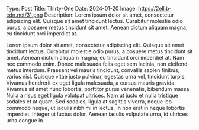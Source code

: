 Type: Post
Title: Thirty-One
Date: 2024-01-20
Image: https://2ell.b-cdn.net/31.png
Description: Lorem ipsum dolor sit amet, consectetur adipiscing elit. Quisque sit amet tincidunt lectus. Curabitur molestie odio purus, a posuere metus tincidunt sit amet. Aenean dictum aliquam magna, eu tincidunt orci imperdiet at. 

Lorem ipsum dolor sit amet, consectetur adipiscing elit. Quisque sit amet tincidunt lectus. Curabitur molestie odio purus, a posuere metus tincidunt sit amet. Aenean dictum aliquam magna, eu tincidunt orci imperdiet at. Nam nec commodo enim. Donec malesuada felis eget sem lacinia, non eleifend metus interdum. Praesent vel mauris tincidunt, convallis sapien finibus, varius nisl. Quisque vitae justo pulvinar, egestas urna vel, tincidunt turpis. Vivamus hendrerit ex eget ligula malesuada, a cursus mauris gravida. Vivamus sit amet nunc lobortis, porttitor purus venenatis, bibendum massa. Nulla a risus eget ligula volutpat ultrices. Nam ut justo et nulla tristique sodales et at quam. Sed sodales, ligula at sagittis viverra, neque leo commodo neque, ut iaculis nibh mi in lectus. In non erat in neque lobortis imperdiet. Integer ut luctus dolor. Aenean iaculis vulputate urna, id ultrices urna congue in. 
